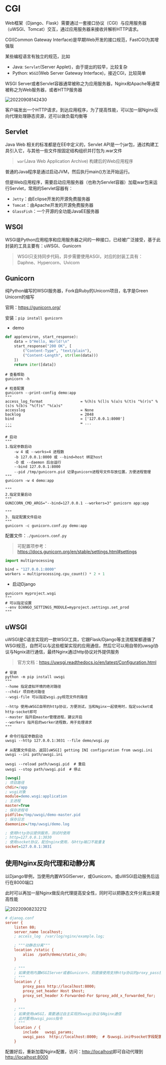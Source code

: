 # CGI

Web框架（Django、Flask）需要通过一套接口协议（CGI）与应用服务器（uWSGI、Tomcat）交互，通过应用服务器来接收并解析HTTP请求。

CGI(Common Gateway Interface)是早期Web开发的接口规范，FastCGI为其增强版

某些编程语言有独立的规范，比如

- Java: `Servlet`(Server Applet)，由于提出的较早，比较复杂
- Python: `WSGI`(Web Server Gateway Interface)，接近CGI，比较简单

WSGI Server或者Servlet容器通常被称之为应用服务器，Nginx和Apache等通常被称之为Web服务器，或者HTTP服务器

![20220908142430](http://image.zuoright.com/20220908142430.png)

客户端发出一个HTTP请求，到达应用程序，为了提高性能，可以加一层Nginx反向代理处理静态资源，还可以做负载均衡等

## Servlet

Java Web 相关的标准都是在EE中定义的，Servlet API是一个jar包，通过构建工具引入它，与其他一些文件按固定结构组织并打包为.war文件

> `war`(Java Web Application Archive) 构建后的Web应用程序

普通的Java程序是通过启动JVM，然后执行main()方法开始运行。

但是Web应用程序，需要启动应用服务器（也称为Servlet容器）加载war包来运行Servlet，常用的Servlet容器有：

- `Jetty`：由Eclipse开发的开源免费服务器
- `Tomcat`：由Apache开发的开源免费服务器
- `GlassFish`：一个开源的全功能JavaEE服务器

## WSGI

WSGI是Python应用程序和应用服务器之间的一种接口，已经被广泛接受，基于此封装的工具主要有：uWSGI、Gunicorn

> WSGI只支持同步代码，异步需要使用ASGI，对应的封装工具有：Daphne、Hypercorn、Uvicorn

## Gunicorn

纯Python编写的WSGI服务器，Fork自Ruby的Unicorn项目，名字是Green Unicorn的缩写

官网：<https://gunicorn.org/>

安装：`pip install gunicorn`

- demo

```python
def app(environ, start_response):
    data = b"Hello, World!\n"
    start_response("200 OK", [
        ("Content-Type", "text/plain"),
        ("Content-Length", str(len(data)))
    ])
    return iter([data])
```

```shell
# 查看帮助
gunicorn -h

# 检查配置
gunicorn --print-config demo:app
"""
access_log_format                 = %(h)s %(l)s %(u)s %(t)s "%(r)s" %(s)s %(b)s "%(f)s" "%(a)s"
accesslog                         = None
backlog                           = 2048
bind                              = ['127.0.0.1:8000']
...                               = ...
"""

# 启动
"""
1.指定参数启动
    -w 4 或 --works=4 进程数
    -b 127.0.0.1:8000 或 --bind=host 绑定host
    -D 或 --daemon 后台运行
    --bind 127.0.0.1:8000
    --pid /tmp/gunicorn.pid 记录gunicorn进程号文件存放位置，方便进程管理
"""
gunicorn -w 4 demo:app

"""
2.指定变量启动
"""
GUNICORN_CMD_ARGS="--bind=127.0.0.1 --workers=3" gunicorn app:app

"""
3. 指定配置文件启动
"""
gunicorn -c gunicorn.conf.py demo:app
```

配置文件：`./gunicorn.conf.py`

> 可配置项参考：<https://docs.gunicorn.org/en/stable/settings.html#settings>

```python
import multiprocessing

bind = "127.0.0.1:8000"
workers = multiprocessing.cpu_count() * 2 + 1
```

- 启动Django

```shell
gunicorn myproject.wsgi
"""
# 可以指定设置
--env DJANGO_SETTINGS_MODULE=myproject.settings.set_prod
"""
```

## uWSGI

uWSGI是C语言实现的一款WSGI工具，它跟Flask/Django等主流框架都遵循了WSGI规范，自然可以与这些框架实现的应用通信，然后它可以用自带的uwsgi协议与Ngnix进行通信，最终Nginx通过http协议对外提供服务

> 官方文档：<https://uwsgi.readthedocs.io/en/latest/Configuration.html>

```shell
# 安装
python -m pip install uwsgi
"""
--home 指定虚拟环境的绝对路径
--chdir 项目绝对路径
--wsgi-file 可以指定wsgi.py规范文件的路径

--http 使用uWSGI自带的http协议，方便测试，当和Nginx一起使用时，指定socket或http-socket即可
--master 指开启master管理进程，建议开启
--workers 指开启的worker进程数，用于处理请求
"""

# 命令行指定参数启动
uwsgi --http 127.0.0.1:3031 --file demo/wsgi.py

# 从配置文件启动，返回[uWSGI] getting INI configuration from uwsgi.ini
uwsgi --ini path/uwsgi.ini

uwsgi --reload path/uwsgi.pid  # 重启
uwsgi --stop path/uwsgi.pid  # 停止
```

```ini
[uwsgi]
; 项目路径
chdir=/app
; wsgi对象
module=demo.wsgi:application
; 主进程
master=True
; 保存进程号
pidfile=/tmp/uwsgi/demo-master.pid
; 保存日志
daemonize=/tmp/uwsgi/demo.log

; 使用http协议提供服务，测试时使用
; http=127.0.0.1:3030
; 使用socket协议，配合nginx使用，与http端口不能重复
socket=127.0.0.1:3031
```

## 使用Nginx反向代理和动静分离

以Django举例，当使用内置WSGIServer，或Gunicorn，或uWSGI启动服务后运行在8000端口

此时可以再加一层Nginx做反向代理提高安全性，同时可以把静态文件分离出来提高性能

![20220908232212](http://image.zuoright.com/20220908232212.png)

```ini
# djanog.conf
server {
    listen 80;
    server_name localhost;
    ; access_log  /var/log/nginx/example.log;

    ; """动静态分离"""
    location /static {
        alias  /path/demo/static_cdn;
    }

    ; """
    ; 如果使用内置WSGIServer或者Gunicorn，则直接使用支持http协议的proxy_pass指令设置即可
    ; """
    location / {
        proxy_pass http://localhost:8000;
        proxy_set_header Host $host;
        proxy_set_header X-Forwarded-For $proxy_add_x_forwarded_for;
    }

    ; """
    ; 如果使用uWSGI，需要通过自主实现的uwsgi协议与Nginx通信
    ; 此时要用uwsgi_pass指令
    ; """
    location / {
        include   uwsgi_params;
        uwsgi_pass  http://localhost:8000;  # 与uwsgi.ini中socket字段配置一致
    }
```

配置好后，重新加载Nginx配置，访问：<http://localhost>即可自动代理到<http://localhost:8000>
